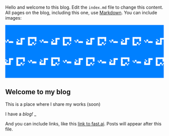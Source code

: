 Hello and welcome to this blog. Edit the `index.md` file to change this content. All pages on the blog, including this one, use [Markdown](https://guides.github.com/features/mastering-markdown/). You can include images:

![Image of fast.ai logo](images/header.png)

## Welcome to my blog

This is a place where I share my works (soon)

I have a *blog!*
_

And you can include links, like this [link to fast.ai](https://www.fast.ai). Posts will appear after this file. 
